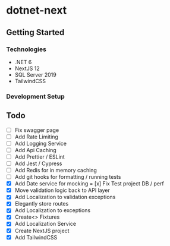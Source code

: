 # dotnet-next

## Getting Started
### Technologies
- .NET 6
- NextJS 12
- SQL Server 2019
- TailwindCSS

### Development Setup

## Todo
- [ ] Fix swagger page
- [ ] Add Rate Limiting
- [ ] Add Logging Service
- [ ] Add Api Caching
- [ ] Add Prettier / ESLint
- [ ] Add Jest / Cypress
- [ ] Add Redis for in memory caching
- [ ] Add git hooks for formatting / running tests
- [x] Add Date service for mocking
= [x] Fix Test project DB / perf
- [x] Move validation logic back to API layer
- [x] Add Localization to validation exceptions
- [x] Elegantly store routes
- [x] Add Localization to exceptions
- [x] Create<> Fixtures
- [x] Add Localization Service
- [x] Create NextJS project
- [x] Add TailwindCSS
